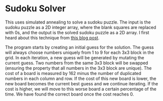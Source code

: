 # Sudoku Solver

This uses simulated annealing to solve a sudoku puzzle. The input is the sudoku puzzle as a 2D integer array, where the blank squares are replaced with 0s, and the output is the solved sudoku puzzle as a 2D array. I first heard about this technique from [this blog post](http://blog.pluszero.ca/blog/2016/07/17/using-simulated-annealing-to-solve-logic-puzzles/).

The program starts by creating an initial guess for the solution. The guess will always choose numbers uniquely from 1 to 9 for each 3x3 block in the grid. In each iteration, a new guess will be generated by mutating the current guess. Two numbers from the same 3x3 block will be swapped (ensuring the property that all numbers in the 3x3 block are unique). The cost of a board is measured by 162 minus the number of duplicated numbers in each column and row. If the cost of this new board is lower, the new board becomes the current best guess and we continue iterating. If the cost is higher, we will move to this worse board a certain percentage of the time. We have found the correct board once the cost reaches 0.
